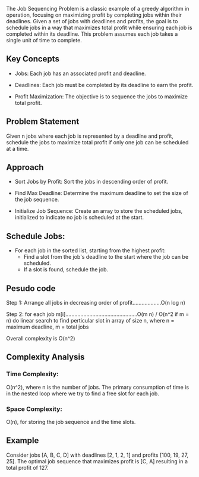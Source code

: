 The Job Sequencing Problem is a classic example of a greedy algorithm in operation, focusing on maximizing profit by completing jobs within their deadlines. Given a set of jobs with deadlines and profits, the goal is to schedule jobs in a way that maximizes total profit while ensuring each job is completed within its deadline. This problem assumes each job takes a single unit of time to complete.

## Key Concepts

- Jobs: Each job has an associated profit and deadline.

- Deadlines: Each job must be completed by its deadline to earn the profit.

- Profit Maximization: The objective is to sequence the jobs to maximize total profit.

## Problem Statement

Given n jobs where each job is represented by a deadline and profit, schedule the jobs to maximize total profit if only one job can be scheduled at a time.

## Approach

- Sort Jobs by Profit: Sort the jobs in descending order of profit.

- Find Max Deadline: Determine the maximum deadline to set the size of the job sequence.

- Initialize Job Sequence: Create an array to store the scheduled jobs, initialized to indicate no job is scheduled at the start.

## Schedule Jobs:

- For each job in the sorted list, starting from the highest profit:
    - Find a slot from the job's deadline to the start where the job can be scheduled.
    - If a slot is found, schedule the job.

## Pesudo code

Step 1: Arrange all jobs in decreasing order of profit...................O(n log n)

Step 2: for each job m[i]................................................O(m n) / O(n^2 if m = n)
            do linear search to find perticular slot in array of size n, 
            where n = maximum deadline, m = total jobs

Overall complexity is O(n^2)


## Complexity Analysis

### Time Complexity: 

O(n^2), where n is the number of jobs. The primary consumption of time is in the nested loop where we try to find a free slot for each job.

### Space Complexity: 

O(n), for storing the job sequence and the time slots.

## Example

Consider jobs [A, B, C, D] with deadlines [2, 1, 2, 1] and profits [100, 19, 27, 25]. The optimal job sequence that maximizes profit is [C, A] resulting in a total profit of 127.

